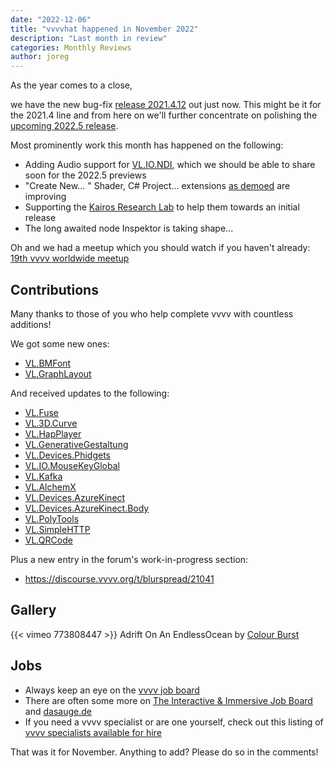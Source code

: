 ```yaml
---
date: "2022-12-06"
title: "vvvvhat happened in November 2022"
description: "Last month in review"
categories: Monthly Reviews
author: joreg
---
```


As the year comes to a close, 

we have the new bug-fix [release 2021.4.12](https://thegraybook.vvvv.org/changelog/2021.4.html) out just now. This might be it for the 2021.4 line and from here on we'll further concentrate on polishing the [upcoming 2022.5 release](https://visualprogramming.net/blog/2022/vvvv-gamma-2022.5-previews-available-now/).

Most prominently work this month has happened on the following:
* Adding Audio support for [VL.IO.NDI](https://www.nuget.org/packages/VL.IO.NDI/), which we should be able to share soon for the 2022.5 previews
* "Create New... " Shader, C# Project... extensions [as demoed](https://youtu.be/m-tnhcX-n0k) are improving
* Supporting the [Kairos Research Lab](https://opencollective.com/kairos-research-lab) to help them towards an initial release
* The long awaited node Inspektor is taking shape...

Oh and we had a meetup which you should watch if you haven't already: [19th vvvv worldwide meetup](https://visualprogramming.net/blog/2022/19.-vvvv-worldwide-meetup/)

## Contributions
Many thanks to those of you who help complete vvvv with countless additions!

We got some new ones:
* [VL.BMFont](https://www.nuget.org/packages/VL.BMFont)
* [VL.GraphLayout](https://www.nuget.org/packages/VL.GraphLayout)

And received updates to the following:
* [VL.Fuse](https://www.nuget.org/packages/VL.Fuse)
* [VL.3D.Curve](https://www.nuget.org/packages/VL.3D.Curve)
* [VL.HapPlayer](https://www.nuget.org/packages/VL.HapPlayer)
* [VL.GenerativeGestaltung](https://www.nuget.org/packages/VL.GenerativeGestaltung)
* [VL.Devices.Phidgets](https://www.nuget.org/packages/VL.Devices.Phidgets)
* [VL.IO.MouseKeyGlobal](https://www.nuget.org/packages/VL.IO.MouseKeyGlobal)
* [VL.Kafka](https://www.nuget.org/packages/VL.Kafka)
* [VL.AlchemX](https://www.nuget.org/packages/VL.AlchemX)
* [VL.Devices.AzureKinect](https://www.nuget.org/packages/VL.Devices.AzureKinect)
* [VL.Devices.AzureKinect.Body](https://www.nuget.org/packages/VL.Devices.AzureKinect.Body)
* [VL.PolyTools](https://www.nuget.org/packages/VL.PolyTools)
* [VL.SimpleHTTP](https://www.nuget.org/packages/VL.SimpleHTTP)
* [VL.QRCode](https://www.nuget.org/packages/VL.QRCode)

Plus a new entry in the forum's work-in-progress section:
- https://discourse.vvvv.org/t/blurspread/21041

## Gallery
{{< vimeo 773808447 >}}
Adrift On An EndlessOcean by [Colour Burst](https://colour-burst.com/)

## Jobs

- Always keep an eye on the [vvvv job board](https://discourse.vvvv.org/c/jobs)
- There are often some more on [The Interactive & Immersive Job Board](https://jobs.interactiveimmersive.io/?s=vvvv&post_type=job_listing&orderby=date) and [dasauge.de](https://dasauge.de/sta/Vvvv/)
- If you need a vvvv specialist or are one yourself, check out this listing of [vvvv specialists available for hire](https://vvvv.org/documentation/vvvv-specialists-available-for-hire)

That was it for November. Anything to add? Please do so in the comments!